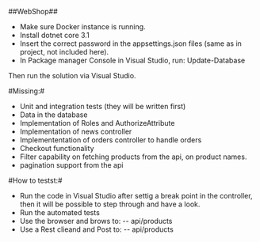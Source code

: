 ##WebShop##

- Make sure Docker instance is running.
- Install dotnet core 3.1
- Insert the correct password in the appsettings.json files (same as in project, not included here).
- In Package manager Console in Visual Studio, run:
Update-Database

Then run the solution via Visual Studio.

#Missing:#
- Unit and integration tests (they will be written first)
- Data in the database
- Implementation of Roles and AuthorizeAttribute
- Implementation of news controller
- Implemententation of orders controller to handle orders
- Checkout functionality
- Filter capability on fetching products from the api, on product names.
- pagination support from the api

#How to testst:#
- Run the code in Visual Studio after settig a break point in the controller, then it will be possible to step through and have a look.
- Run the automated tests
- Use the browser and brows to:
 -- api/products
- Use a Rest clieand and Post to:
 -- api/products
 

